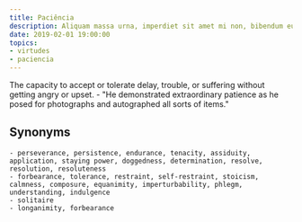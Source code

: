 ```yaml
---
title: Paciência
description: Aliquam massa urna, imperdiet sit amet mi non, bibendum euismod est.
date: 2019-02-01 19:00:00
topics: 
- virtudes
- paciencia
---
```


The capacity to accept or tolerate delay, trouble, or suffering without getting angry or upset.
	- "He demonstrated extraordinary patience as he posed for photographs and autographed all sorts of items."

## Synonyms
	- perseverance, persistence, endurance, tenacity, assiduity, application, staying power, doggedness, determination, resolve, resolution, resoluteness
	- forbearance, tolerance, restraint, self-restraint, stoicism, calmness, composure, equanimity, imperturbability, phlegm, understanding, indulgence
	- solitaire
	- longanimity, forbearance


